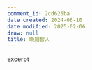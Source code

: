 ```yaml
---
comment_id: 2cd625ba
date created: 2024-06-10
date modified: 2025-02-06
draw: null
title: 晚期智人
---
```

excerpt

<!-- more -->
